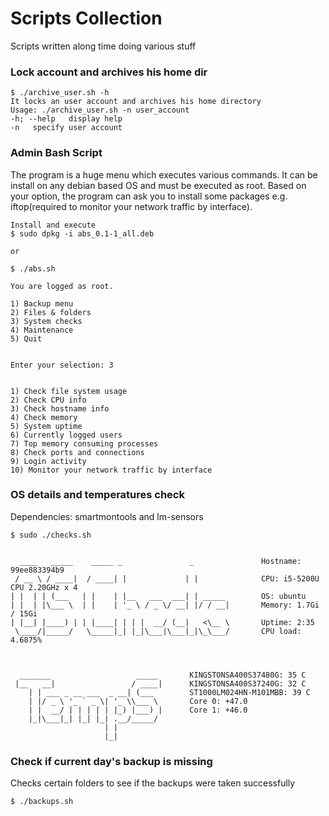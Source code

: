 # Scripts Collection

Scripts written along time doing various stuff

### Lock account and archives his home dir
```
$ ./archive_user.sh -h
It locks an user account and archives his home directory
Usage: ./archive_user.sh -n user_account
-h; --help   display help
-n   specify user account

```
### Admin Bash Script
The program is a huge menu which executes various commands.
It can be install on any debian based OS and must be executed as root.
Based on your option, the program can ask you to install some packages e.g. iftop(required to monitor your network traffic by interface).
```
Install and execute
$ sudo dpkg -i abs_0.1-1_all.deb

or

$ ./abs.sh

You are logged as root. 

1) Backup menu 
2) Files & folders 
3) System checks 
4) Maintenance
5) Quit 


Enter your selection: 3


1) Check file system usage 
2) Check CPU info 
3) Check hostname info 
4) Check memory 
5) System uptime 
6) Currently logged users 
7) Top memory consuming processes
8) Check ports and connections 
9) Login activity 
10) Monitor your network traffic by interface 
```
### OS details and temperatures check
Dependencies: smartmontools and lm-sensors
```
$ sudo ./checks.sh


  ____   _____    _____ _               _               Hostname: 99ee883394b9
 / __ \ / ____|  / ____| |             | |              CPU: i5-5200U CPU 2.20GHz x 4
| |  | | (___   | |    | |__   ___  ___| | _____        OS: ubuntu
| |  | |\___ \  | |    | '_ \ / _ \/ __| |/ / __|       Memory: 1.7Gi / 15Gi
| |__| |____) | | |____| | | |  __/ (__|   <\__ \       Uptime: 2:35
 \____/|_____/   \_____|_| |_|\___|\___|_|\_\___/       CPU load: 4.6875%



  _______                   _____       KINGSTONSA400S37480G: 35 C
 |__   __|                 / ____|      KINGSTONSA400S37240G: 32 C
    | | ___ _ __ ___  _ __| (___        ST1000LM024HN-M101MBB: 39 C
    | |/ _ \ '_ ` _ \| '_ \\___ \       Core 0: +47.0
    | |  __/ | | | | | |_) |___) |      Core 1: +46.0
    |_|\___|_| |_| |_| .__/_____/ 
                     | |          
                     |_|   

```
### Check if current day's backup is missing
Checks certain folders to see if the backups were taken successfully
```
$ ./backups.sh
```
